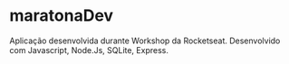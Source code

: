 # maratonaDev
 
Aplicação desenvolvida durante Workshop da Rocketseat.
Desenvolvido com Javascript, Node.Js, SQLite, Express.
